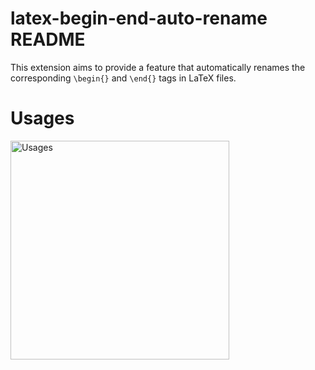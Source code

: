 # latex-begin-end-auto-rename README

This extension aims to provide a feature that automatically renames the corresponding `\begin{}` and `\end{}` tags in LaTeX files.

# Usages

<img src="https://github.com/wxhenry/latex-begin-end-auto-rename/blob/main/images/display.gif" alt="Usages" width="350" />

